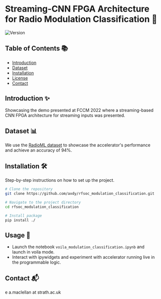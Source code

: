 # Streaming-CNN FPGA Architecture for Radio Modulation Classification 🚀

![Version](https://github.com/axdy/rfsoc_modulation_classification/releases)

## Table of Contents 📚
- [Introduction](#introduction)
- [Dataset](#dataset)
- [Installation](#installation)
- [License](#license)
- [Contact](#contact)

## Introduction ✨
Showcasing the demo presented at FCCM 2022 where a streaming-based CNN FPGA architecture for streaming inputs was presented.

## Dataset 📊
We use the [RadioML dataset](https://www.deepsig.ai/datasets/) to showcase the accelerator's performance and achieve an accuracy of 94%.

## Installation 🛠️
Step-by-step instructions on how to set up the project.

```bash
# Clone the repository
git clone https://github.com/axdy/rfsoc_modulation_classification.git

# Navigate to the project directory
cd rfsoc_modulation_classification

# Install package
pip install ./
```
## Usage 🚀

- Launch the notebook `voila_modulation_classification.ipynb` and launch in voila mode.
- Interact with ipywidgets and experiment with accelerator running live in the programmable logic.

## Contact 📬
e a.maclellan at strath.ac.uk
